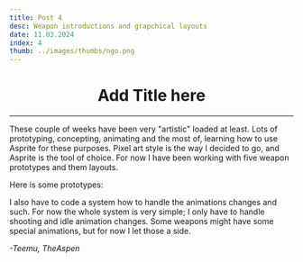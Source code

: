 ```yaml
---
title: Post 4
desc: Weapon introductions and grapchical layouts
date: 11.03.2024
index: 4
thumb: ../images/thumbs/ngo.png
---
```


# <center>Add Title here</center>

---
These couple of weeks have been very "artistic" loaded at least. Lots of prototyping, concepting, animating and the most of, learning how to use Asprite for
these purposes. Pixel art style is the way I decided to go, and Asprite is the tool of choice.
For now I have been working with five weapon prototypes and them layouts.

Here is some prototypes:



I also have to code a system how to handle the animations changes and such. For now the whole system is very simple; I only have to handle shooting and idle animation changes. Some weapons might have some special animations, but for now I let those a side. 


_-Teemu, TheAspen_

